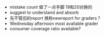 - mistake count 做了一点手脚 19和20对换的
- suggest to understand and absorb
- 先不管旧的report 换称newreport for graders？
- Wednesday afternoon most avaliable grader
- consumer coverage ratio available?